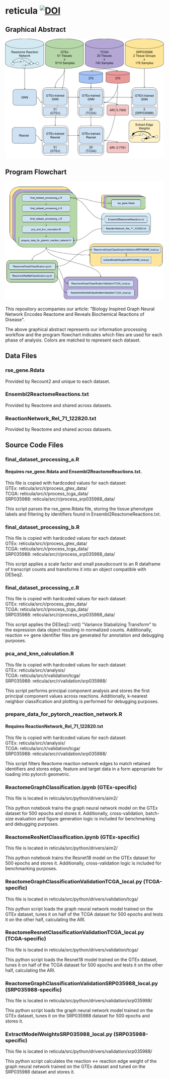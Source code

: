 # reticula [![DOI](https://zenodo.org/badge/212217385.svg)](https://zenodo.org/badge/latestdoi/212217385)
## Graphical Abstract
![Graphical Abstract Image](Graphical%20Abstract.png)
## Program Flowchart
![Program Flowchart Image](Program%20Flowchart.png)

This repository accompanies our article: "Biology Inspired Graph Neural Network Encodes Reactome and Reveals Biochemical Reactions of Disease".

The above graphical abstract represents our information processing workflow and the program flowchart indicates which files are used for each phase of analysis. Colors are matched to represent each dataset.

## Data Files

### rse_gene.Rdata
Provided by Recount2 and unique to each dataset.

### Ensembl2ReactomeReactions.txt
Provided by Reactome and shared across datasets.

### ReactionNetwork_Rel_71_122820.txt
Provided by Reactome and shared across datasets.

## Source Code Files

### final_dataset_processing_a.R
#### Requires rse_gene.Rdata and Ensembl2ReactomeReactions.txt.
This file is copied with hardcoded values for each dataset:  
GTEx: reticula/src/r/process_gtex_data/  
TCGA: reticula/src/r/process_tcga_data/  
SRP035988: reticula/src/r/process_srp035988_data/  

This script parses the rse_gene.Rdata file, storing the tissue phenotype labels and filtering by identifiers found in Ensembl2ReactomeReactions.txt.  

### final_dataset_processing_b.R
This file is copied with hardcoded values for each dataset:  
GTEx: reticula/src/r/process_gtex_data/  
TCGA: reticula/src/r/process_tcga_data/  
SRP035988: reticula/src/r/process_srp035988_data/  

This script applies a scale factor and small pseudocount to an R dataframe of transcript counts and transforms it into an object compatible with DESeq2.  

### final_dataset_processing_c.R
This file is copied with hardcoded values for each dataset:  
GTEx: reticula/src/r/process_gtex_data/  
TCGA: reticula/src/r/process_tcga_data/  
SRP035988: reticula/src/r/process_srp035988_data/  

This script applies the DESeq2::vst() "Variance Stabalizing Transform" to the expression data object resulting in normalized counts. Additionally, reaction <-> gene identifier files are generated for annotation and debugging purposes.  

### pca_and_knn_calculation.R
This file is copied with hardcoded values for each dataset:  
GTEx: reticula/src/r/analysis/  
TCGA: reticula/src/r/validation/tcga/  
SRP035988: reticula/src/r/validation/srp035988/  

This script performs principal component analysis and stores the first principal component values across reactions. Additionally, k-nearest neighbor classification and plotting is performed for debugging purposes.  

### prepare_data_for_pytorch_reaction_network.R
#### Requires ReactionNetwork_Rel_71_122820.txt
This file is copied with hardcoded values for each dataset:  
GTEx: reticula/src/r/analysis/  
TCGA: reticula/src/r/validation/tcga/  
SRP035988: reticula/src/r/validation/srp035988/  

This script filters Reactome reaction network edges to match retained identifiers and stores edge, feature and target data in a form appropriate for loading into pytorch geometric.  

### ReactomeGraphClassification.ipynb (GTEx-specific)
This file is located in reticula/src/python/drivers/aim2/

This python notebook trains the graph neural network model on the GTEx dataset for 500 epochs and stores it. Additionally, cross-validation, batch-size evaluation and figure generation logic is included for benchmarking and debugging purposes.  

### ReactomeResNetClassification.ipynb (GTEx-specific)
This file is located in reticula/src/python/drivers/aim2/

This python notebook trains the Resnet18 model on the GTEx dataset for 500 epochs and stores it. Additionally, cross-validation logic is included for benchmarking purposes.  

### ReactomeGraphClassificationValidationTCGA_local.py (TCGA-specific)
This file is located in reticula/src/python/drivers/validation/tcga/

This python script loads the graph neural network model trained on the GTEx dataset, tunes it on half of the TCGA dataset for 500 epochs and tests it on the other half, calculating the ARI.  

### ReactomeResnetClassificationValidationTCGA_local.py (TCGA-specific)
This file is located in reticula/src/python/drivers/validation/tcga/

This python script loads the Resnet18 model trained on the GTEx dataset, tunes it on half of the TCGA dataset for 500 epochs and tests it on the other half, calculating the ARI.  

### ReactomeGraphClassificationValidationSRP035988_local.py (SRP035988-specific)
This file is located in reticula/src/python/drivers/validation/srp035988/

This python script loads the graph neural network model trained on the GTEx dataset, tunes it on the SRP035988 dataset for 500 epochs and stores it.  

### ExtractModelWeightsSRP035988_local.py (SRP035988-specific)
This file is located in reticula/src/python/drivers/validation/srp035988/

This python script calculates the reaction <-> reaction edge weight of the graph neural network trained on the GTEx dataset and tuned on the SRP035988 dataset and stores it.  
